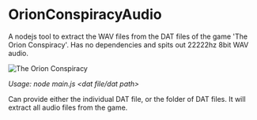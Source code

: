 OrionConspiracyAudio
====
A nodejs tool to extract the WAV files from the DAT files of the game 'The Orion Conspiracy'. 
Has no dependencies and spits out 22222hz 8bit WAV audio.

![The Orion Conspiracy](https://i.ytimg.com/vi/WywGVRM8FHg/sddefault.jpg)

_Usage: node main.js <dat file/dat path>_

Can provide either the individual DAT file, or the folder of DAT files. It will extract all audio files from the game.
